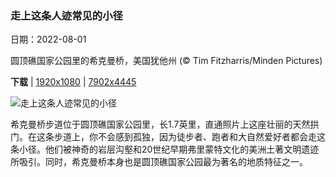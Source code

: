 ### 走上这条人迹常见的小径

日期：2022-08-01

圆顶礁国家公园里的希克曼桥，美国犹他州 (© Tim Fitzharris/Minden Pictures)

**下载**  |  [1920x1080](https://cn.bing.com/th?id=OHR.HickmanBridge_ZH-CN0976106691_1920x1080.jpg)  |  [7902x4445](https://cn.bing.com/th?id=OHR.HickmanBridge_ZH-CN0976106691_UHD.jpg)

![走上这条人迹常见的小径](https://cn.bing.com/th?id=OHR.HickmanBridge_ZH-CN0976106691_1920x1080.jpg "圆顶礁国家公园里的希克曼桥，美国犹他州 (© Tim Fitzharris/Minden Pictures)")

希克曼桥步道位于圆顶礁国家公园里，长1.7英里，直通照片上这座壮丽的天然拱门。在这条步道上，你不会感到孤独，因为徒步者、跑者和大自然爱好者都会走这条小径。他们被神奇的岩层沟壑和20世纪早期弗里蒙特文化的美洲土著文明遗迹所吸引。同时，希克曼桥本身也是圆顶礁国家公园最为著名的地质特征之一。
